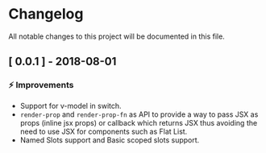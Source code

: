 # Changelog
All notable changes to this project will be documented in this file.

## [ 0.0.1 ] - 2018-08-01
### :zap: Improvements
- Support for v-model in switch.
- `render-prop` and `render-prop-fn` as API to provide a way to pass JSX as props (inline jsx props) or callback which      returns JSX thus avoiding the need to use JSX for components such as Flat List.
- Named Slots support and Basic scoped slots support.